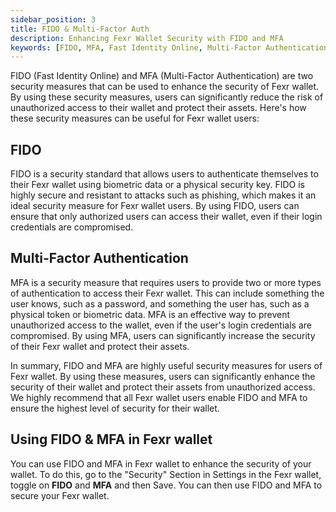 ```yaml
---
sidebar_position: 3
title: FIDO & Multi-Factor Auth
description: Enhancing Fexr Wallet Security with FIDO and MFA
keywords: [FIDO, MFA, Fast Identity Online, Multi-Factor Authentication, Fexr Wallet, Security, Unauthorized Access, Assets]
---
```


FIDO (Fast Identity Online) and MFA (Multi-Factor Authentication) are two security measures that can be used to enhance the security of Fexr wallet. By using these security measures, users can significantly reduce the risk of unauthorized access to their wallet and protect their assets. Here's how these security measures can be useful for Fexr wallet users:

## FIDO

FIDO is a security standard that allows users to authenticate themselves to their Fexr wallet using biometric data or a physical security key. FIDO is highly secure and resistant to attacks such as phishing, which makes it an ideal security measure for Fexr wallet users. By using FIDO, users can ensure that only authorized users can access their wallet, even if their login credentials are compromised.

## Multi-Factor Authentication

MFA is a security measure that requires users to provide two or more types of authentication to access their Fexr wallet. This can include something the user knows, such as a password, and something the user has, such as a physical token or biometric data. MFA is an effective way to prevent unauthorized access to the wallet, even if the user's login credentials are compromised. By using MFA, users can significantly increase the security of their Fexr wallet and protect their assets.

In summary, FIDO and MFA are highly useful security measures for users of Fexr wallet. By using these measures, users can significantly enhance the security of their wallet and protect their assets from unauthorized access. We highly recommend that all Fexr wallet users enable FIDO and MFA to ensure the highest level of security for their wallet.

## Using FIDO & MFA in Fexr wallet

You can use FIDO and MFA in Fexr wallet to enhance the security of your wallet. To do this, go to the "Security" Section in Settings in the Fexr wallet, toggle on **FIDO** and **MFA** and then Save. You can then use FIDO and MFA to secure your Fexr wallet.